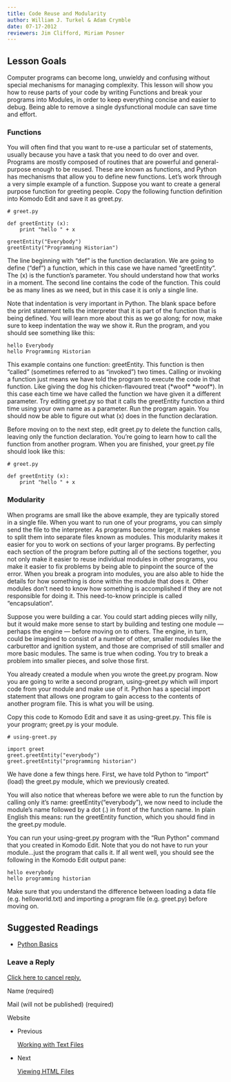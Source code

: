 ```yaml
---
title: Code Reuse and Modularity
author: William J. Turkel & Adam Crymble
date: 07-17-2012
reviewers: Jim Clifford, Miriam Posner
---
```


Lesson Goals
------------

Computer programs can become long, unwieldy and confusing without
special mechanisms for managing complexity. This lesson will show you
how to reuse parts of your code by writing Functions and break your
programs into Modules, in order to keep everything concise and easier to
debug. Being able to remove a single dysfunctional module can save time
and effort.

### Functions

You will often find that you want to re-use a particular set of
statements, usually because you have a task that you need to do over and
over. Programs are mostly composed of routines that are powerful and
general-purpose enough to be reused. These are known as functions, and
Python has mechanisms that allow you to define new functions. Let’s work
through a very simple example of a function. Suppose you want to create
a general purpose function for greeting people. Copy the following
function definition into Komodo Edit and save it as greet.py.

``` {.brush: .python; .title: .; .notranslate title=""}
# greet.py

def greetEntity (x):
    print "hello " + x

greetEntity("Everybody")
greetEntity("Programming Historian")
```

The line beginning with “def” is the function declaration. We are going
to define (“def“) a function, which in this case we have named
“greetEntity“. The (x) is the function’s parameter. You should
understand how that works in a moment. The second line contains the code
of the function. This could be as many lines as we need, but in this
case it is only a single line.

Note that indentation is very important in Python. The blank space
before the print statement tells the interpreter that it is part of the
function that is being defined. You will learn more about this as we go
along; for now, make sure to keep indentation the way we show it. Run
the program, and you should see something like this:

``` {.brush: .python; .title: .; .notranslate title=""}
hello Everybody
hello Programming Historian
```

This example contains one function: greetEntity. This function is then
“called” (sometimes referred to as “invoked”) two times. Calling or
invoking a function just means we have told the program to execute the
code in that function. Like giving the dog his chicken-flavoured treat
(\*woof\* \*woof\*). In this case each time we have called the function
we have given it a different parameter. Try editing greet.py so that it
calls the greetEntity function a third time using your own name as a
parameter. Run the program again. You should now be able to figure out
what (x) does in the function declaration.

Before moving on to the next step, edit greet.py to delete the function
calls, leaving only the function declaration. You’re going to learn how
to call the function from another program. When you are finished, your
greet.py file should look like this:

``` {.brush: .python; .title: .; .notranslate title=""}
# greet.py

def greetEntity (x):
    print "hello " + x
```

### Modularity

When programs are small like the above example, they are typically
stored in a single file. When you want to run one of your programs, you
can simply send the file to the interpreter. As programs become larger,
it makes sense to split them into separate files known as modules. This
modularity makes it easier for you to work on sections of your larger
programs. By perfecting each section of the program before putting all
of the sections together, you not only make it easier to reuse
individual modules in other programs, you make it easier to fix problems
by being able to pinpoint the source of the error. When you break a
program into modules, you are also able to hide the details for how
something is done within the module that does it. Other modules don’t
need to know how something is accomplished if they are not responsible
for doing it. This need-to-know principle is called “encapsulation“.

Suppose you were building a car. You could start adding pieces willy
nilly, but it would make more sense to start by building and testing one
module — perhaps the engine — before moving on to others. The engine, in
turn, could be imagined to consist of a number of other, smaller modules
like the carburettor and ignition system, and those are comprised of
still smaller and more basic modules. The same is true when coding. You
try to break a problem into smaller pieces, and solve those first.

You already created a module when you wrote the greet.py program. Now
you are going to write a second program, using-greet.py which will
import code from your module and make use of it. Python has a special
import statement that allows one program to gain access to the contents
of another program file. This is what you will be using.

Copy this code to Komodo Edit and save it as using-greet.py. This file
is your program; greet.py is your module.

``` {.brush: .python; .title: .; .notranslate title=""}
# using-greet.py

import greet
greet.greetEntity("everybody")
greet.greetEntity("programming historian")
```

We have done a few things here. First, we have told Python to “import”
(load) the greet.py module, which we previously created.

You will also notice that whereas before we were able to run the
function by calling only it’s name: greetEntity(“everybody”), we now
need to include the module’s name followed by a dot (.) in front of the
function name. In plain English this means: run the greetEntity
function, which you should find in the greet.py module.

You can run your using-greet.py program with the “Run Python” command
that you created in Komodo Edit. Note that you do not have to run your
module…just the program that calls it. If all went well, you should see
the following in the Komodo Edit output pane:

``` {.brush: .python; .title: .; .notranslate title=""}
hello everybody
hello programming historian
```

Make sure that you understand the difference between loading a data file
(e.g. helloworld.txt) and importing a program file (e.g. greet.py)
before moving on.

Suggested Readings
------------------

-   [Python Basics][]

### Leave a Reply

[Click here to cancel reply.][]

Name (required)

Mail (will not be published) (required)

Website

-   Previous

    [Working with Text Files][]

-   Next

    [Viewing HTML Files][]

  [Python Basics]: http://www.astro.ufl.edu/~warner/prog/python.html
  [Click here to cancel reply.]: /lessons/code-reuse-and-modularity#respond
  [Working with Text Files]: http://programminghistorian.org/lessons/working-with-text-files
  [Viewing HTML Files]: http://programminghistorian.org/lessons/viewing-html-files
